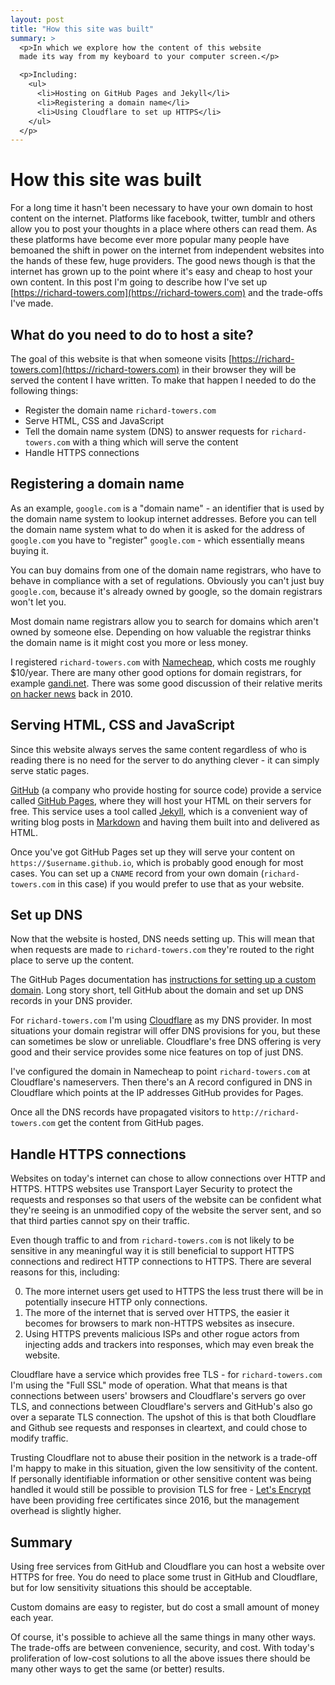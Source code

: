 ```yaml
---
layout: post
title: "How this site was built"
summary: >
  <p>In which we explore how the content of this website
  made its way from my keyboard to your computer screen.</p>

  <p>Including:
    <ul>
      <li>Hosting on GitHub Pages and Jekyll</li>
      <li>Registering a domain name</li>
      <li>Using Cloudflare to set up HTTPS</li>
    </ul>
  </p>
---
```


How this site was built
=======================

For a long time it hasn't been necessary to have your own domain to host
content on the internet. Platforms like facebook, twitter, tumblr and others
allow you to post your thoughts in a place where others can read them. As these
platforms have become ever more popular many people have bemoaned the shift in
power on the internet from independent websites into the hands of these few,
huge providers. The good news though is that the internet has grown up to the
point where it's easy and cheap to host your own content. In this post I'm
going to describe how I've set up
[https://richard-towers.com](https://richard-towers.com)
and the trade-offs I've made.

What do you need to do to host a site?
--------------------------------------

The goal of this website is that when someone visits
[https://richard-towers.com](https://richard-towers.com)
in their browser they will be served the content I have written. To make that
happen I needed to do the following things:

* Register the domain name `richard-towers.com`
* Serve HTML, CSS and JavaScript
* Tell the domain name system (DNS) to answer requests for
  `richard-towers.com` with a thing which will serve the content
* Handle HTTPS connections

Registering a domain name
-------------------------

As an example, `google.com` is a "domain name" - an identifier that is used by
the domain name system to lookup internet addresses. Before you can tell the
domain name system what to do when it is asked for the address of `google.com`
you have to "register" `google.com` - which essentially means buying it.

You can buy domains from one of the domain name registrars, who have to behave
in compliance with a set of regulations. Obviously you can't just buy
`google.com`, because it's already owned by google, so the domain registrars
won't let you.

Most domain name registrars allow you to search for domains which aren't owned
by someone else. Depending on how valuable the registrar thinks the domain name
is it might cost you more or less money.

I registered `richard-towers.com` with [Namecheap](https://www.namecheap.com/),
which costs me roughly $10/year. There are many other good options for domain
registrars, for example [gandi.net](https://www.gandi.net). There was some good
discussion of their relative merits
[on hacker news](https://news.ycombinator.com/item?id=1766439)
back in 2010.

Serving HTML, CSS and JavaScript
--------------------------------

Since this website always serves the same content regardless of who is reading
there is no need for the server to do anything clever - it can simply serve
static pages.

[GitHub](https://github.com/) (a company who provide hosting for
source code) provide a service called [GitHub Pages](https://pages.github.com/),
where they will host your HTML on their servers for free. This service uses a
tool called [Jekyll](https://jekyllrb.com/), which is a convenient
way of writing blog posts in [Markdown](https://daringfireball.net/projects/markdown/)
and having them built into and delivered as HTML.

Once you've got GitHub Pages set up they will serve your content on
`https://$username.github.io`, which is probably good enough for
most cases. You can set up a `CNAME` record from your own domain
(`richard-towers.com` in this case) if you would prefer to use that as your
website.

Set up DNS
----------

Now that the website is hosted, DNS needs setting up. This will mean that when
requests are made to `richard-towers.com` they're routed to the right place to
serve up the content.

The GitHub Pages documentation has
[instructions for setting up a custom domain](https://help.github.com/articles/using-a-custom-domain-with-github-pages/).
Long story short, tell GitHub about the domain and set up DNS records in your DNS provider.

For `richard-towers.com` I'm using [Cloudflare](https://www.cloudflare.com/) as
my DNS provider. In most situations your domain registrar will offer DNS
provisions for you, but these can sometimes be slow or unreliable. Cloudflare's
free DNS offering is very good and their service provides some nice features on
top of just DNS.

I've configured the domain in Namecheap to point `richard-towers.com` at
Cloudflare's nameservers. Then there's an A record configured in DNS in
Cloudflare which points at the IP addresses GitHub provides for Pages.

Once all the DNS records have propagated visitors to
`http://richard-towers.com` get the content from GitHub pages.

Handle HTTPS connections
------------------------

Websites on today's internet can chose to allow connections over HTTP and
HTTPS. HTTPS websites use Transport Layer Security to protect the requests and
responses so that users of the website can be confident what they're seeing is
an unmodified copy of the website the server sent, and so that third parties
cannot spy on their traffic.

Even though traffic to and from `richard-towers.com` is not likely to be sensitive
in any meaningful way it is still beneficial to support HTTPS connections and
redirect HTTP connections to HTTPS. There are several reasons for this, including:

0. The more internet users get used to HTTPS the less trust there will be in
   potentially insecure HTTP only connections.
0. The more of the internet that is served over HTTPS, the easier it becomes
   for browsers to mark non-HTTPS websites as insecure.
0. Using HTTPS prevents malicious ISPs and other rogue actors from injecting
   adds and trackers into responses, which may even break the website.

Cloudflare have a service which provides free TLS - for `richard-towers.com`
I'm using the "Full SSL" mode of operation. What that means is that connections
between users' browsers and Cloudflare's servers go over TLS, and connections
between Cloudflare's servers and GitHub's also go over a separate TLS connection.
The upshot of this is that both Cloudflare and Github see requests and responses
in cleartext, and could chose to modify traffic.

Trusting Cloudflare not to abuse their position in the network is a trade-off
I'm happy to make in this situation, given the low sensitivity of the content.
If personally identifiable information or other sensitive content was being
handled it would still be possible to provision TLS for free -
[Let's Encrypt](https://letsencrypt.org/) have been providing free certificates
since 2016, but the management overhead is slightly higher.

Summary
-------

Using free services from GitHub and Cloudflare you can host a website over
HTTPS for free. You do need to place some trust in GitHub and Cloudflare,
but for low sensitivity situations this should be acceptable.

Custom domains are easy to register, but do cost a small amount of money each
year.

Of course, it's possible to achieve all the same things in many other ways. The
trade-offs are between convenience, security, and cost. With today's
proliferation of low-cost solutions to all the above issues there should be
many other ways to get the same (or better) results.

